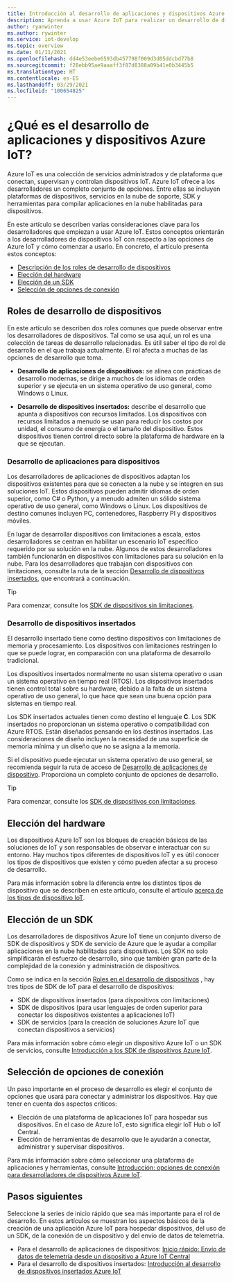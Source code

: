 ```yaml
---
title: Introducción al desarrollo de aplicaciones y dispositivos Azure IoT
description: Aprenda a usar Azure IoT para realizar un desarrollo de dispositivos insertados y crear aplicaciones en la nube habilitadas para dispositivos.
author: ryanwinter
ms.author: rywinter
ms.service: iot-develop
ms.topic: overview
ms.date: 01/11/2021
ms.openlocfilehash: dd4e53eebe6593db457798f009d3d05ddcbd77b8
ms.sourcegitcommit: f28ebb95ae9aaaff3f87d8388a09b41e0b3445b5
ms.translationtype: HT
ms.contentlocale: es-ES
ms.lasthandoff: 03/29/2021
ms.locfileid: "100654825"
---
```

# <a name="what-is-azure-iot-device-and-application-development"></a>¿Qué es el desarrollo de aplicaciones y dispositivos Azure IoT?

Azure IoT es una colección de servicios administrados y de plataforma que conectan, supervisan y controlan dispositivos IoT. Azure IoT ofrece a los desarrolladores un completo conjunto de opciones. Entre ellas se incluyen plataformas de dispositivos, servicios en la nube de soporte, SDK y herramientas para compilar aplicaciones en la nube habilitadas para dispositivos.

En este artículo se describen varias consideraciones clave para los desarrolladores que empiezan a usar Azure IoT. Estos conceptos orientarán a los desarrolladores de dispositivos IoT con respecto a las opciones de Azure IoT y cómo comenzar a usarlo. En concreto, el artículo presenta estos conceptos:
- [Descripción de los roles de desarrollo de dispositivos](#device-development-roles)
- [Elección del hardware](#choosing-your-hardware)
- [Elección de un SDK](#choosing-an-sdk)
- [Selección de opciones de conexión](#selecting-connection-options)

## <a name="device-development-roles"></a>Roles de desarrollo de dispositivos
En este artículo se describen dos roles comunes que puede observar entre los desarrolladores de dispositivos. Tal como se usa aquí, un rol es una colección de tareas de desarrollo relacionadas. Es útil saber el tipo de rol de desarrollo en el que trabaja actualmente. El rol afecta a muchas de las opciones de desarrollo que toma.

* **Desarrollo de aplicaciones de dispositivos:** se alinea con prácticas de desarrollo modernas, se dirige a muchos de los idiomas de orden superior y se ejecuta en un sistema operativo de uso general, como Windows o Linux.

* **Desarrollo de dispositivos insertados:** describe el desarrollo que apunta a dispositivos con recursos limitados. Los dispositivos con recursos limitados a menudo se usan para reducir los costos por unidad, el consumo de energía o el tamaño del dispositivo. Estos dispositivos tienen control directo sobre la plataforma de hardware en la que se ejecutan.

### <a name="device-application-development"></a>Desarrollo de aplicaciones para dispositivos
Los desarrolladores de aplicaciones de dispositivos adaptan los dispositivos existentes para que se conecten a la nube y se integren en sus soluciones IoT. Estos dispositivos pueden admitir idiomas de orden superior, como C# o Python, y a menudo admiten un sólido sistema operativo de uso general, como Windows o Linux. Los dispositivos de destino comunes incluyen PC, contenedores, Raspberry PI y dispositivos móviles. 

En lugar de desarrollar dispositivos con limitaciones a escala, estos desarrolladores se centran en habilitar un escenario IoT específico requerido por su solución en la nube. Algunos de estos desarrolladores también funcionarán en dispositivos con limitaciones para su solución en la nube. Para los desarrolladores que trabajan con dispositivos con limitaciones, consulte la ruta de la sección [Desarrollo de dispositivos insertados](#embedded-device-development), que encontrará a continuación.

> [!TIP]
> Para comenzar, consulte los [SDK de dispositivos sin limitaciones](about-iot-sdks.md#unconstrained-device-sdks).

### <a name="embedded-device-development"></a>Desarrollo de dispositivos insertados
El desarrollo insertado tiene como destino dispositivos con limitaciones de memoria y procesamiento. Los dispositivos con limitaciones restringen lo que se puede lograr, en comparación con una plataforma de desarrollo tradicional.

Los dispositivos insertados normalmente no usan sistema operativo o usan un sistema operativo en tiempo real (RTOS). Los dispositivos insertados tienen control total sobre su hardware, debido a la falta de un sistema operativo de uso general, lo que hace que sean una buena opción para sistemas en tiempo real.

Los SDK insertados actuales tienen como destino el lenguaje **C**. Los SDK insertados no proporcionan un sistema operativo o compatibilidad con Azure RTOS. Están diseñados pensando en los destinos insertados. Las consideraciones de diseño incluyen la necesidad de una superficie de memoria mínima y un diseño que no se asigna a la memoria.

Si el dispositivo puede ejecutar un sistema operativo de uso general, se recomienda seguir la ruta de acceso de [Desarrollo de aplicaciones de dispositivo](#device-application-development). Proporciona un completo conjunto de opciones de desarrollo.

> [!TIP]
> Para comenzar, consulte los [SDK de dispositivos con limitaciones](about-iot-sdks.md#constrained-device-sdks).

## <a name="choosing-your-hardware"></a>Elección del hardware
Los dispositivos Azure IoT son los bloques de creación básicos de las soluciones de IoT y son responsables de observar e interactuar con su entorno. Hay muchos tipos diferentes de dispositivos IoT y es útil conocer los tipos de dispositivos que existen y cómo pueden afectar a su proceso de desarrollo.

Para más información sobre la diferencia entre los distintos tipos de dispositivo que se describen en este artículo, consulte el artículo [acerca de los tipos de dispositivo IoT](concepts-iot-device-types.md).

## <a name="choosing-an-sdk"></a>Elección de un SDK
Los desarrolladores de dispositivos Azure IoT tiene un conjunto diverso de SDK de dispositivos y SDK de servicio de Azure que le ayudar a compilar aplicaciones en la nube habilitadas para dispositivos. Los SDK no solo simplificarán el esfuerzo de desarrollo, sino que también gran parte de la complejidad de la conexión y administración de dispositivos. 

Como se indica en la sección [Roles en el desarrollo de dispositivos](#device-development-roles) , hay tres tipos de SDK de IoT para el desarrollo de dispositivos:
- SDK de dispositivos insertados (para dispositivos con limitaciones)
- SDK de dispositivos (para usar lenguajes de orden superior para conectar los dispositivos existentes a aplicaciones IoT)
- SDK de servicios (para la creación de soluciones Azure IoT que conectan dispositivos a servicios)

Para más información sobre cómo elegir un dispositivo Azure IoT o un SDK de servicios, consulte [Introducción a los SDK de dispositivos Azure IoT](about-iot-sdks.md).

## <a name="selecting-connection-options"></a>Selección de opciones de conexión
Un paso importante en el proceso de desarrollo es elegir el conjunto de opciones que usará para conectar y administrar los dispositivos. Hay que tener en cuenta dos aspectos críticos:
- Elección de una plataforma de aplicaciones IoT para hospedar sus dispositivos. En el caso de Azure IoT, esto significa elegir IoT Hub o IoT Central.
- Elección de herramientas de desarrollo que le ayudarán a conectar, administrar y supervisar dispositivos.

Para más información sobre cómo seleccionar una plataforma de aplicaciones y herramientas, consulte [Introducción: opciones de conexión para desarrolladores de dispositivos Azure IoT](concepts-overview-connection-options.md).

## <a name="next-steps"></a>Pasos siguientes
Seleccione la series de inicio rápido que sea más importante para el rol de desarrollo. En estos artículos se muestran los aspectos básicos de la creación de una aplicación Azure IoT para hospedar dispositivos, del uso de un SDK, de la conexión de un dispositivo y del envío de datos de telemetría.  
- Para el desarrollo de aplicaciones de dispositivos: [Inicio rápido: Envío de datos de telemetría desde un dispositivo a Azure IoT Central](quickstart-send-telemetry-python.md)
- Para el desarrollo de dispositivos insertados: [Introducción al desarrollo de dispositivos insertados Azure IoT](quickstart-device-development.md)
